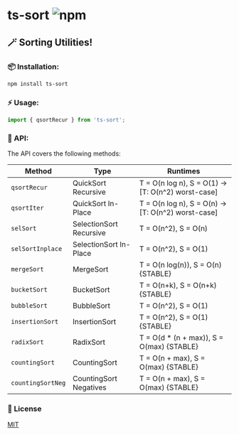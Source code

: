 # ts-sort ![npm](https://img.shields.io/npm/v/ts-sort)

## 🪄 Sorting Utilities!

### 📦 Installation:

```bash
npm install ts-sort
```

### ⚡️ Usage:

```ts
import { qsortRecur } from 'ts-sort';
```

### 💎 API:

The API covers the following methods:

| Method            | Type                    | Runtimes                                           |
| ----------------- | ----------------------- | -------------------------------------------------- |
| `qsortRecur`      | QuickSort Recursive     | T = O(n log n), S = O(1) -> [T: O(n^2) worst-case] |
| `qsortIter`       | QuickSort In-Place      | T = O(n log n), S = O(n) -> [T: O(n^2) worst-case] |
| `selSort`         | SelectionSort Recursive | T = O(n^2), S = O(n)                               |
| `selSortInplace`  | SelectionSort In-Place  | T = O(n^2), S = O(1)                               |
| `mergeSort`       | MergeSort               | T = O(n log(n)), S = O(n) {STABLE}                 |
| `bucketSort`      | BucketSort              | T = O(n+k), S = O(n+k) {STABLE}                    |
| `bubbleSort`      | BubbleSort              | T = O(n^2), S = O(1)                               |
| `insertionSort`   | InsertionSort           | T = O(n^2), S = O(1) {STABLE}                      |
| `radixSort`       | RadixSort               | T = O(d \* (n + max)), S = O(max) {STABLE}         |
| `countingSort`    | CountingSort            | T = O(n + max), S = O(max) {STABLE}                |
| `countingSortNeg` | CountingSort Negatives  | T = O(n + max), S = O(max) {STABLE}                |

### 🔑 License

[MIT](https://github.com/zero0rder/ts-sort/blob/master/LICENSE)

